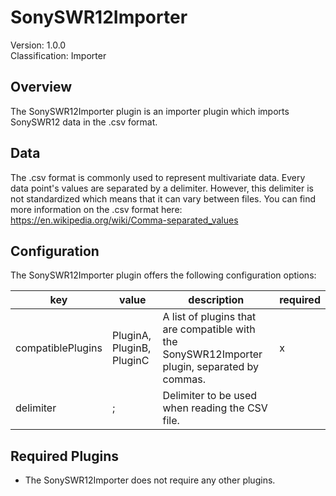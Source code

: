 # SonySWR12Importer
Version: 1.0.0  
Classification: Importer

Overview
-----
The SonySWR12Importer plugin is an importer plugin which imports SonySWR12 data in the .csv format.

Data
-----
The .csv format is commonly used to represent multivariate data. Every data point's values are separated by a delimiter. However, this delimiter is not standardized which means that it can vary between files. You can find more information on the .csv format here: https://en.wikipedia.org/wiki/Comma-separated_values

Configuration
-----
The SonySWR12Importer plugin offers the following configuration options:

| key  | value | description | required |
| ------------- | ------------- |  ------------- | ------------- |
| compatiblePlugins | PluginA, PluginB, PluginC | A list of plugins that are compatible with the SonySWR12Importer plugin, separated by commas. | x
| delimiter | ; | Delimiter to be used when reading the CSV file. | 

Required Plugins
-----
 - The SonySWR12Importer does not require any other plugins.